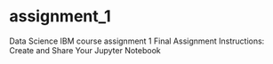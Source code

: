 # assignment_1
Data Science IBM course assignment 1
Final Assignment Instructions: Create and Share Your Jupyter Notebook
